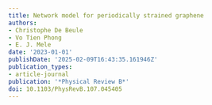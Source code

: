 ```yaml
---
title: Network model for periodically strained graphene
authors:
- Christophe De Beule
- Vo Tien Phong
- E. J. Mele
date: '2023-01-01'
publishDate: '2025-02-09T16:43:35.161946Z'
publication_types:
- article-journal
publication: '*Physical Review B*'
doi: 10.1103/PhysRevB.107.045405
---
```

